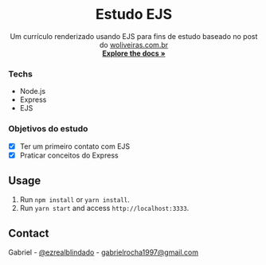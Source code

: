 <!-- PROJECT LOGO -->
<br />
<p align="center">

  <h1 align="center">Estudo EJS</h1>

  <p align="center">
    Um currículo renderizado usando EJS para fins de estudo baseado no post do <a href="https://woliveiras.com.br/posts/criando-um-curr%C3%ADculo-com-node-js-express-e-templates-ejs/">woliveiras.com.br</a>
    <br />
    <a href="https://github.com/gab618/ejs-study"><strong>Explore the docs »</strong></a>
    <br />
  </p>
</p>

### Techs

- Node.js
- Express
- EJS

### Objetivos do estudo

- [x] Ter um primeiro contato com EJS
- [x] Praticar conceitos do Express

## Usage

1. Run `npm install` or `yarn install`.<br />
2. Run `yarn start` and access `http://localhost:3333`.<br />

## Contact

Gabriel - [@ezrealblindado](https://twitter.com/ezrealblindado) - gabrielrocha1997@gmail.com
